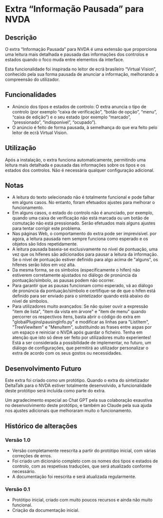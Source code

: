 # Extra “Informação Pausada” para NVDA

## Descrição

O extra “Informação Pausada” para NVDA é uma extensão que proporciona uma leitura mais detalhada e pausada das informações dos controlos e estados quando o foco muda entre elementos da interface.

Esta funcionalidade foi inspirada no leitor de ecrã brasileiro “Virtual Vision”, conhecido pela sua forma pausada de anunciar a informação, melhorando a compreensão do utilizador.

## Funcionalidades

* Anúncio dos tipos e estados de controlo: O extra anuncia o tipo de controlo (por exemplo “caixa de verificação”, “botão de opção”, “menu”, “caixa de edição”) e o seu estado (por exemplo “marcado”, “pressionado”, “indisponível”, “ocupado”).
* O anúncio é feito de forma pausada, à semelhança do que era feito pelo leitor de ecrã Virtual Vision.

## Utilização

Após a instalação, o extra funciona automaticamente, permitindo uma leitura mais detalhada e pausada das informações sobre os tipos e os estados dos controlos. Não é necessária qualquer configuração adicional.

## Notas

* A leitura do texto selecionado não é totalmente funcional e pode falhar em alguns casos. No entanto, foram efetuados ajustes para melhorar o funcionamento.
* Em alguns casos, o estado do controlo não é anunciado, por exemplo, quando uma caixa de verificação não está marcada ou um botão de comutação não está pressionado. Serão efetuados mais alguns ajustes para tentar corrigir este problema.
* Nas páginas Web, o comportamento do extra pode ser imprevisível. por agora, a leitura pausada nem sempre funciona como esperado e os objetos são lidos repetidamente.
* A leitura pausada baseia-se exclusivamente no nível de pontuação, uma vez que os hífenes são adicionados para pausar a leitura da informação. Se o nível de pontuação estiver definido para algo acima de "alguns", os hífenes serão lidos em voz alta.
* Da mesma forma, se os símbolos (especificamente o hífen) não estiverem corretamente ajustados no diálogo de pronúncia da pontuação/símbolo, as pausas podem não ocorrer.
* Para garantir que as pausas funcionam como esperado, vá ao diálogo de pronúncia da pontuação/símbolo e certifique-se de que o hífen está definido para ser enviado para o sintetizador quando está abaixo do nível de símbolos.
* Para utilizadores muito avançados: Se não quiser ouvir a expressão "item de lista", "item da vista em árvore" e "item de menu" quando percorrer os respectivos itens, basta abrir o código do extra em "globalPlugins\pausingInfo.py" e modificar as linhas para "ListItem", "TreeViewItem" e "MenuItem", substituindo as frases entre aspas por um espaço e reiniciar o NVDA após guardar o ficheiro. Tenha em atenção que isto só deve ser feito por utilizadores muito experientes! Está a ser considerada a possibilidade de implementar, no futuro, um diálogo de configurações, que permitirá ao utilizador personalizar o extra de acordo com os seus gostos ou necessidades.

## Desenvolvimento Futuro

Este extra foi criado como um protótipo. Quando o extra do sintetizador DeltaTalk para o NVDA estiver totalmente desenvolvido, a funcionalidade deste protótipo será incluída como parte do extra.

Um agradecimento especial ao Chat GPT pela sua colaboração exaustiva no desenvolvimento deste protótipo, e também ao Claude pela sua ajuda nos ajustes adicionais que melhoraram muito o funcionamento.

## Histórico de alterações

### Versão 1.0

* Versão completamente reescrita a partir do protótipo inicial, com várias correções de erros.
* Foi criado um dicionário completo com os nomes dos tipos e estados de controlo, com as respetivas traduções, que será atualizado conforme necessário.
* A documentação foi reescrita e será atualizada regularmente.

### Versão 0.1

* Protótipo inicial, criado com muito poucos recursos e ainda não muito funcional.
* Criação da documentação inicial.
